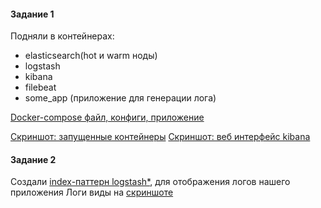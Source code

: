 #### Задание 1 
Подняли в контейнерах: 
 - elasticsearch(hot и warm ноды) 
 - logstash 
 - kibana 
 - filebeat 
 - some_app (приложение для генерации лога) 

[Docker-compose файл, конфиги, приложение](https://github.com/Danil054/devops-netology/tree/main/elk) 

[Скриншот: запущенные контейнеры](https://github.com/Danil054/devops-netology/blob/main/pics/elk1.png) 
[Скриншот: веб интерфейс kibana](https://github.com/Danil054/devops-netology/blob/main/pics/elk2.png) 

#### Задание 2 

Создали [index-паттерн logstash*](https://github.com/Danil054/devops-netology/blob/main/pics/elk3.png), для отображения логов нашего приложения 
Логи виды на [скриншоте](https://github.com/Danil054/devops-netology/blob/main/pics/elk2.png) 
